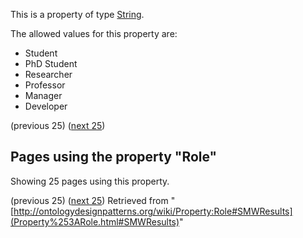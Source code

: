 This is a property of type [String](../Type/String.md "Type:String").


The allowed values for this property are:



* Student
* PhD Student
* Researcher
* Professor
* Manager
* Developer



  

(previous 25) ([next 25](http://ontologydesignpatterns.org/wiki/index.php?title=Property:Role&from=AlexanderGesinn#SMWResults "Property:Role"))
## Pages using the property "Role"


Showing 25 pages using this property.


(previous 25) ([next 25](http://ontologydesignpatterns.org/wiki/index.php?title=Property:Role&from=AlexanderGesinn#SMWResults "Property:Role"))
Retrieved from "[http://ontologydesignpatterns.org/wiki/Property:Role#SMWResults](Property%253ARole.html#SMWResults)"